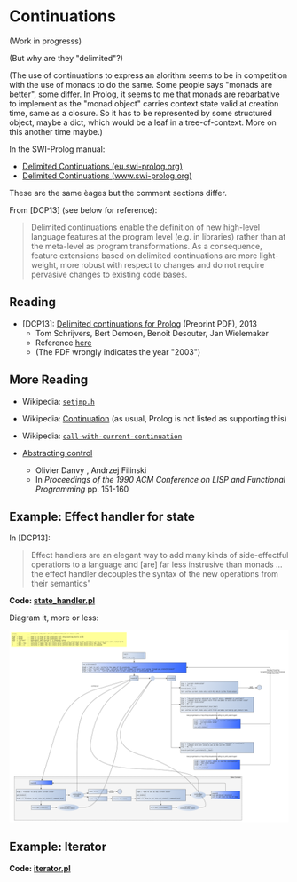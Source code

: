 # Continuations

(Work in progresss)

(But why are they "delimited"?)

(The use of continuations to express an alorithm seems to be in competition with the use of monads to do the same. 
Some people says "monads are better", some differ. In Prolog, it seems to me that monads are rebarbative to implement
as the "monad object" carries context state valid at creation time, same as a closure. So it has to be represented by
some structured object, maybe a dict, which would be a leaf in a tree-of-context. More on this another time maybe.)

In the SWI-Prolog manual: 

- [Delimited Continuations (eu.swi-prolog.org)](https://eu.swi-prolog.org/pldoc/man?section=delcont)
- [Delimited Continuations (www.swi-prolog.org)](https://www.swi-prolog.org/pldoc/man?section=delcont)

These are the same èages but the comment sections differ.

From \[DCP13\] (see below for reference): 

> Delimited continuations enable the definition of new high-level language features at the program level (e.g. in libraries)
> rather than at the meta-level as program transformations. As a consequence, feature extensions based on delimited 
> continuations are more light-weight, more robust with respect to changes and do not require pervasive changes to existing code bases.

## Reading

- \[DCP13\]: [Delimited continuations for Prolog](https://www.swi-prolog.org/download/publications/iclp2013.pdf) (Preprint PDF), 2013
   - Tom Schrijvers, Bert Demoen, Benoit Desouter, Jan Wielemaker
   - Reference [here](https://www.cambridge.org/core/journals/theory-and-practice-of-logic-programming/article/delimited-continuations-for-prolog/DD08147828169E26212DFAF743C8A9EB)
   - (The PDF wrongly indicates the year "2003")

## More Reading

- Wikipedia: [`setjmp.h`](https://en.wikipedia.org/wiki/Setjmp.h)
- Wikipedia: [Continuation](https://en.wikipedia.org/wiki/Continuation) (as usual, Prolog is not listed as supporting this)
- Wikipedia: [`call-with-current-continuation`](https://en.wikipedia.org/wiki/Call-with-current-continuation)

- [Abstracting control](http://citeseerx.ist.psu.edu/viewdoc/summary?doi=10.1.1.43.8753)
   - Olivier Danvy , Andrzej Filinski 
   - In _Proceedings of the 1990 ACM Conference on LISP and Functional Programming_ pp. 151-160
      
## Example: Effect handler for state

In \[DCP13\]: 

> Effect handlers are an elegant way to add many kinds of side-effectful operations to a language
> and \[are\] far less instrusive than monads ... the effect handler decouples the syntax of the
> new operations from their semantics"

**Code: [state_handler.pl](state_handler.pl)**

Diagram it, more or less:

![State Handler](state_handler.svg)

## Example: Iterator

**Code: [iterator.pl](iterator.pl)**

